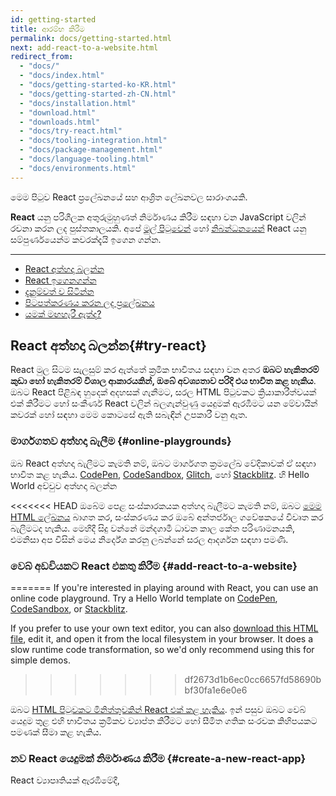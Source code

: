```yaml
---
id: getting-started
title: ආරම්භ කිරීම
permalink: docs/getting-started.html
next: add-react-to-a-website.html
redirect_from:
  - "docs/"
  - "docs/index.html"
  - "docs/getting-started-ko-KR.html"
  - "docs/getting-started-zh-CN.html"
  - "docs/installation.html"
  - "download.html"
  - "downloads.html"
  - "docs/try-react.html"
  - "docs/tooling-integration.html"
  - "docs/package-management.html"
  - "docs/language-tooling.html"
  - "docs/environments.html"
---
```


මෙම පිටුව React ප්‍රලේඛනයේ සහ ආශ්‍රිත ලේඛනවල සාරාංශයකි.

**React** යනු පරිශීලක අතුරුමුහුණත් නිර්මාණය කිරීම සඳහා වන JavaScript වලින් රචනා කරන ලද පුස්තකාලයකි. අපේ [මුල් පිටුවෙන්](/) හෝ [නිබන්ධනයෙන්](/tutorial/tutorial.html) React යනු සම්පුර්ණයෙන්ම කවරක්දැයි ඉගෙන ගන්න.

---

- [React අත්හදා බලන්න](#try-react)
- [React ඉගෙනගන්න](#learn-react)
- [දැනුම්වත් ව සිටින්න](#staying-informed)
- [පිටපත්කරණය කරන ලද ප්‍රලේඛනය](#versioned-documentation)
- [යමක් මඟහැරී ඇත්ද?](#something-missing)

## React අත්හදා බලන්න{#try-react}
React මුල සිටම සැලසුම් කර ඇත්තේ ක්‍රමික භාවිතය සඳහා වන අතර **ඔබට හැකිතරම් කුඩා හෝ හැකිතරම් විශාල ආකාරයකින්, ඔබේ අවශ්‍යතාව පරිදි එය භාවිත කළ හැකිය**. ඔබට React පිළිබඳ හුදෙක් අදහසක් ගැනීමට, සරල HTML පිටුවකට ක්‍රියාකාරීත්වයක් එක් කිරීමට හෝ සංකීර්ණ React වලින් බලගැන්වුණු යෙදුමක් ඇරඹීමට යන මේවායින් කවරක් හෝ සඳහා මෙම කොටසේ ඇති සබැඳීන් උපකාරී වනු ඇත. 

### මාර්ගගතව අත්හදා බැලීම {#online-playgrounds}

ඔබ React අත්හදා බැලීමට කැමති නම්, ඔබට මාර්ගගත ක්‍රමලේඛ වේදිකාවක් ඒ සඳහා භාවිත කළ හැකිය. 
[CodePen](codepen://hello-world), [CodeSandbox](https://codesandbox.io/s/new), [Glitch](https://glitch.com/edit/#!/remix/starter-react-template), හෝ [Stackblitz](https://stackblitz.com/fork/react). හි Hello World අච්චුව අත්හදා බලන්න

<<<<<<< HEAD
ඔබේම පෙළ සංස්කාරකයක අත්හදා බැලීමට කැමති නම්, ඔබට [මෙම HTML ලේඛනය](https://raw.githubusercontent.com/reactjs/reactjs.org/master/static/html/single-file-example.html) බාගත කර, සංස්කරණය කර ඔබේ අන්තර්ජාල ගවේෂකයේ විවෘත කර බැලීමටද හැකිය. මෙහිදී සිදු වන්නේ මන්දගාමී ධාවන කාල කේත පරිණාමනයකි, එමනිසා අප විසින් මෙය නිර්දේශ කරනු ලබන්නේ සරල ආදර්ශන සඳහා පමණි.

### වෙබ් අඩවියකට React එකතු කිරීම {#add-react-to-a-website}
=======
If you're interested in playing around with React, you can use an online code playground. Try a Hello World template on [CodePen](codepen://hello-world), [CodeSandbox](https://codesandbox.io/s/new), or [Stackblitz](https://stackblitz.com/fork/react).

If you prefer to use your own text editor, you can also [download this HTML file](https://raw.githubusercontent.com/reactjs/reactjs.org/main/static/html/single-file-example.html), edit it, and open it from the local filesystem in your browser. It does a slow runtime code transformation, so we'd only recommend using this for simple demos.
>>>>>>> df2673d1b6ec0cc6657fd58690bbf30fa1e6e0e6

ඔබට [HTML පිටුවකට මිනිත්තුවකින් React එක් කළ හැකිය](/docs/add-react-to-a-website.html). ඉන් පසුව ඔබට වෙබ් යෙදුම තුළ එහි භාවිතය ක්‍රමිකව ව්‍යාප්ත කිරීමට හෝ සීමිත ගතික සංරචක කිහිපයකට පමණක් සීමා කළ හැකිය.

### නව React යෙදුමක් නිර්මාණය කිරීම {#create-a-new-react-app}

React ව්‍යාපෘතියක් ඇරඹීමේදී, [<script> ටැග අන්තර්ගත සරල HTML පිටුවක්](/docs/add-react-to-a-website.html) ම හොඳම විකල්පය වනු ඇත. එය සකස් කර ගැනීමට ගත වන්නේ මිනිත්තුවක් පමණි!

නමුත් ඔබේ යෙදුම වර්ධනය වත්ම, ඔබට වඩාත් ඒකාබද්ධ ව්‍යාපෘති සැකසුමක් සලකා බැලීමට බොහෝ දුරට සිදුවනු ඇත. විශාල පරිමාණයේ යෙදුම් සඳහා අප විසින් නිර්දේශ කරන JavaScript උපාංග කට්ටල කිහිපයක්ම ඇත. එම සෑම කට්ටලයකටම අල්ප අමතර සැකසුමක් හෝ කිසිදු අමතර සැකසුමකින් තොරව ක්‍රියාත්මක විය හැකි අතර පොහොසත් React පද්ධතියේ උපරිම වාසිය ලබා ගැනීමට ද ඔබට ඉඩ සලසයි. [කෙසේදැයි ඉගෙනගන්න](/docs/create-a-new-react-app.html)

## React ඉගෙනගන්න {#learn-react}

React ඉගෙනීමට විවිධ පසුබිම් සහිත සහ විවිධ ඉගෙනුම් ආකාර අනුගමනය කරන පුද්ගලයන් පැමිණෙති. ඔබ වඩාත් ප්‍රිය කරන්නේ වඩා සෛද්ධාන්තික හෝ ප්‍රායෝගික ක්‍රමවේදයක්ද යන්න මත, මෙම කොටස ඔබට ප්‍රයෝජනවත් වනු ඇතැයි අපි විශ්වාස කරමු.

* ඔබ **ප්‍රායෝගික ඉගෙනීමකට** වඩාත් කැමති නම්, අපගේ [ප්‍රායෝගික නිබන්ධනය](/tutorial/tutorial.html) සමඟ ආරම්භ කරන්න.
* ඔබ **පියවරෙන් පියවර සංකල්ප ඉගෙනීමට** වඩාත් කැමති නම්, අපගේ [ප්‍රධාන සංකල්ප සඳහා මාර්ගෝපදේශනය](/docs/hello-world.html) සමඟ ආරම්භ කරන්න.

වෙනත් ඕනෑම නුපුරුදු තාක්ෂණයක් ඉගෙනීමේදී සේම, React හි ද යම් ඉගෙනුම් කාලයක් තිබේ. පුහුණුවීම් සහ යම් ඉවසීමක් තුළින් ඔබට එම කාලය පහසුවෙන් පසු කළ **හැකි වනු ඇත.**

### පළමු උදාහරණ {#first-examples}

React මුල් පිටුවෙහි සජීවී සංස්කාරකයක් සමඟ කුඩා React උදාහරණ කිහිපයක් අන්තර්ගත වේ. ඔබ තවමත් React පිළිබඳ කිසිවක් නොදන්නෙකු වුවත්, එම උදාහරණවල කේතයට වෙනස්කම් සිදුකර ඒවා අවසාන ප්‍රතිඵලයට බලපෑම් කරන්නේ කෙසේදැයි නිරීක්ෂණය කිරීමට උත්සහ කරන්න.

### ආධුනිකයන් සඳහා React {#react-for-beginners}

React ප්‍රලේඛනය ඔබට හුරුපුරුදු වේගයට වඩා වැඩි වේගයකින් කරුණු විස්තර කරන බව ඔබට හැඟේ නම්, [ටානියා රාශියාගේ මෙම React පිළිබඳ විශ්ලේෂණය](https://www.taniarascia.com/getting-started-with-react/) නරඹන්න. එය, විස්තරාත්මක සහ ආධුනිකයන්ට තේරුම් ගැනීමට පහසු ආකාරයකින්  වඩාත් වැදගත් React සංකල්ප හඳුන්වා දෙයි. එය නැරඹීමෙන් පසුව, නැවත වරක් ප්‍රලේඛනය අනුගමනය කිරීමට උත්සාහ කරන්න.

### නිර්මාණකරුවන් සඳහා React   {#react-for-designers}

ඔබ නිර්මාණකරණ පසුබිමකින් පැමිණෙන්නේ නම්, React ඉගෙනීම ඇරඹීමට මෙම [ඉගෙනුම් සම්පත්](https://reactfordesigners.com/) කදිමය.

### JavaScript සම්පත් {#javascript-resources}

React ප්‍රලේඛනය රචනා කර ඇත්තේ කියවන්නාට JavaScript පරිගණක ක්‍රමලේඛන භාෂාවෙන් ක්‍රමලේඛනය කිරීම පිළිබඳ කිසියම් පළපුරුද්දක් ඇතැයි උපකල්පනය මතය. ඔබ විශේෂඥයෙකු විය යුතු නැත, නමුත් React සහ JavaScript යන දෙකම එකවර ඉගෙනීම අසීරුය.

ඔබේ දැනුම් මට්ටම පරීක්ෂා කිරීම සඳහා [මෙම JavaScript හැඳින්වීම](https://developer.mozilla.org/en-US/docs/Web/JavaScript/A_re-introduction_to_JavaScript) පරිශීලනය කරන ලෙස අපි නිර්දේශ කර සිටිමු. මේ සඳහා ඔබට මිනිත්තු 30 ත් පැයත් අතර කාලයක් වැය වනු වනු ඇති නමුත්, එය ඔබට React ඉගෙනීම පහසු කරනු ඇත.

>ඉඟිය
>
>කිසියම් අවස්ථාවකදී ඔබ JavaScript හි යමකින් වික්ෂිප්ත භාවයට පත්වූයේ නම්, [MDN](https://developer.mozilla.org/en-US/docs/Web/JavaScript) සහ [javascript.info](https://javascript.info/) යනු පරිශීලනය කිරීමට සුදුසුම වෙබ්අඩවි  දෙකකි. තවද ඔබට උදවු ඉල්ලිය හැකි [ප්‍රජා සහයෝගිතා මණ්ඩප](/community/support.html) ද ඇත.

### ප්‍රයෝගික නිබන්ධනය {#practical-tutorial}

ඔබ **වැඩ කරමින් ඉගෙනීමට** වඩාත් ප්‍රිය කරන්නේ නම්, අපේ ප්‍රයෝගික නිබන්ධනය පරීක්ෂා කරන්න. මෙම නිබන්ධනයේදී අපි, React භාවිතයෙන් tic-tac-toe ක්‍රීඩාව නිර්මාණය කරන්නෙමු. ඔබ ක්‍රීඩා නිර්මාණයට ඇලුම් නොකරන්නෙකු නම් මෙය මඟහැරීමට ඔබ උත්සුක වනු ඇති නමුත්, වරක් උත්සාහ කර බලන්න. මෙම නිබන්ධනයේදී ඔබ ඉගෙනගන්නා විධික්‍රම, **ඕනෑම** React යෙදුමක් නිර්මාණය කිරීමේ මූලිකාංග වන අතර ඒවා හොඳින් ප්‍රගුණ කිරීමෙන් ඔබට වඩාත් ගැඹුරු අවබෝධයක් ලැබෙනු ඇත.

### පියවරෙන් පියවර මාර්ගෝපදේශනය {#step-by-step-guide}

ඔබ **පියවරෙන් පියවර වැදගත් සංකල්ප ඉගෙනීමට** කැමති නම්, අපගේ [ප්‍රධාන සංකල්ප සඳහා මාර්ගෝපදේශය](/docs/hello-world.html) යනු ඉගෙනීම ඇරඹීමට හොදම ස්ථානයයි. එහි සෑම පරිච්ජේදයක්ම, ඊට පෙර පරිච්ජේද වල දැනුම මත ගොඩනැගී ඇති බවින් ඔබට කිසිවක් අතපසු වීමකින් තොරව නිබන්ධනයේ ඉදිරියට යා හැකිය.

### React වලින් සිතීම {#thinking-in-react}

බොහෝ React පරිශීලකයන් විසින් අවසානයේ React පිළිබඳ සැබවින්ම “අවබෝධ” කරගත් අවස්ථාව වූයේ [React වලින් සිතීම](/docs/thinking-in-react.html) කියවීම බව සඳහන් කරයි. එය වඩාත් පැරණිතම React මාර්ගෝපදේශයක් වුවද, අදටත් එය අදාළය.

### නිර්දේශිත පාඨමාලා {#recommended-courses}

සමහරෙකුට නිල ප්‍රලේඛනයට වඩා තෙවන පාර්ශ්වයක පොත් සහ වීඩියෝ පාඨමාලා උපකාරී වන අවස්ථා තිබේ. අපි [පොදුවේ නිර්දේශිත එවැනි ඉගෙනුම් සම්පත් ලැයිස්තුවක්](/community/courses.html) (සමහර නොමිල ඉගෙනුම් සම්පත් ද ඇතුළත්ව) නඩත්තු කරන්නෙමු

### උසස් සංකල්ප {#advanced-concepts}

ඔබ React හි [ප්‍රධාන සංකල්ප](/docs/hello-world.html) හොඳින් ප්‍රගුණ කර සහ React භාවිතයෙන් යම් තාක් දුරට වෙබ් සංවර්ධනය කර තිබේනම්, මේ වනවිට React හි වඩාත් උසස් සංකල්ප පිළිබඳ ඔබ කැමැත්තෙන් පසුවනු ඇත. මෙම කොටස විසින් ඔබට React හි බලවත්, එහෙත් නිතර භාවිත නොවන [context](/docs/context.html) සහ [refs](/docs/refs-and-the-dom.html)  වැනි විශේෂාංග හඳුන්වා දෙනු ඇත.

### යෙදුම් ක්‍රමලේඛ අතුරුමුහුණත් යොමුව{#api-reference}

කිසියම් නිශ්චිත React ක්‍රමලේඛ අතුරු මුහුණතක් පිළිබඳ වැඩිදුර ඉගෙනීමට අවශ්‍ය විට ප්‍රලේඛනයේ මෙම කොටස ප්‍රයෝජනවත් වනු ඇත. උදාහරණයක් වශයෙන්, [`React.Component` ක්‍රමලේඛ යොමුව](/docs/react-component.html) විසින් `setState()` ක්‍රියාත්මක වන්නේ කෙසේද යන්න සහ එකිනෙකට වෙනස් ජීවන චක්‍ර විධි පිළිබඳ තොරතුරු ලබා දෙයි

### පාරිභාෂික පද මාලාව සහ නිතර අසන ප්‍රශ්න{#glossary-and-faq}

ඔබ React ප්‍රලේඛනයේ නිතර දකින වචන වල සාරාංශයක් [පාරිභාෂික පද මාලාවේ](/docs/glossary.html) දී සොයාගත හැකිය. තවද,  [AJAX ඉල්ලීම් කිරීම](/docs/faq-ajax.html), [සංරචකයක අවස්ථාව](/docs/faq-state.html) සහ [ගොනු ආකෘතිය](/docs/faq-structure.html) යන මාතෘකා ද ඇතුළත් ව පොදු මාතෘකා පිළිබඳ ප්‍රශ්න සහ ඒවාට පිළිතුරු අන්තර්ගත නිතර අසන ප්‍රශ්න නම් අංශයක් ද ඇත.

## නිතර දැනුවත්ව සිටීම {#staying-informed}

React කණ්ඩායමෙන් ලැබෙන යාවත්කාලීන කිරීම් වල නිල ප්‍රභවය වන්නේ [React බ්ලොග් අඩවිය](/blog/)යි. නිකුත් කිරීම් සහ යල්පැන යාමේ නිවේදන ද ඇතුළත්ව සියලු වැදගත් දෑ පළමුවෙන් පළකරනු ලබන්නේ එහිදීය.

ඔබට ට්වීටර් හි [@reactjs ගිණුම](https://twitter.com/reactjs) අනුගමනය කිරීමට ද හැකි නමුත්, ඔබ බ්ලොග් අඩවිය පමණක් කියවන්නෙකු වුවද කිසිදු අත්‍යවශ්‍ය නිවේදනයක් මඟ නොහැරෙනු ඇත. 

<<<<<<< HEAD
සෑම React නිකුත්කිරීමකටම බ්ලොග් සටහනක් නිකුත් නොකරන නමුත්, සෑම නිකුතුවකදීම සිදු වූ වෙනස්කම් පිළිබඳ විස්තරාත්මක සටහනක් [React නිධියෙහි `CHANGELOG.md` ලේඛනයෙන්](https://github.com/facebook/react/blob/master/CHANGELOG.md) මෙන්ම [නිකුත් කිරීම්](https://github.com/facebook/react/releases) පිටුවෙන් ද සොයාගත හැකි වනු ඇත.
=======
Not every React release deserves its own blog post, but you can find a detailed changelog for every release in the [`CHANGELOG.md` file in the React repository](https://github.com/facebook/react/blob/main/CHANGELOG.md), as well as on the [Releases](https://github.com/facebook/react/releases) page.
>>>>>>> df2673d1b6ec0cc6657fd58690bbf30fa1e6e0e6

## පිටපත්කරණය කරන ලද ප්‍රලේඛනය {#versioned-documentation}

මෙම ප්‍රලේඛනය සැමවිටම React හි නවතම ස්ථාවර පිටපත නියෝජනය කරයි. React 16 සිට, පැරණි ප්‍රලේඛන පිටපත් [වෙනම පිටුවක](/versions)දී සොයාගත හැකිය.  පැරණි ප්‍රලේඛන පිටපත් එක් අවස්ථාවක් නිරූපණය වන පරිදි පිටපත් කොට ගබඩා කර ඇති බවත්, ඒවා දිගින් දිගටම යාවත්කාලීන නොවන බවත් සලකන්න.

## යමක් මඟහැරී ඇත්ද? {#something-missing}

ප්‍රලේඛනයෙන් කිසියම් දෙයක් මඟහැරී ඇත්නම් හෝ කිසියම් කොටසක් වටහා ගැනීමට අපහසු බව හැඟේ නම්, වැඩිදියුණු කිරීම සඳහා ඔබේ අදහස් ද සමඟ, කරුණාකර [ප්‍රලේඛන නිධියේහි](https://github.com/reactjs/reactjs.org/issues/new) ගැටළුවක් පළකරන්න. එසේත් නැත්නම් [@reactjs ගිණුම](https://twitter.com/reactjs) වෙත ට්වීට් කරන්න.අපි ඔබට සවන්දීමට කැමැත්තෙමු!
